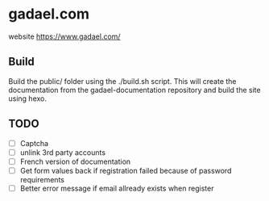# gadael.com

website https://www.gadael.com/

## Build

Build the public/ folder using the ./build.sh script. This will create the documentation from
the gadael-documentation repository and build the site using hexo.

## TODO

* [ ] Captcha
* [ ] unlink 3rd party accounts
* [ ] French version of documentation
* [ ] Get form values back if registration failed because of password requirements
* [ ] Better error message if email allready exists when register
